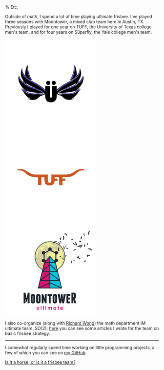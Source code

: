 % Etc.

Outside of math, I spend a lot of time playing ultimate frisbee. I've played three seasons with Moontower, a mixed club team here in Austin, TX. Previously I played for one year on TUFF, the University of Texas college men's team, and for four years on Süperfly, the Yale college men's team.

<div class="image-container">
<div class="img-cell"><img src="resources/fly_logo.png" alt="Superfly logo" /></div>
<div class="img-cell"><img src="resources/texas_logo.jpg" alt="TUFF logo" /></div>
<div class="img-cell"><img src="resources/moontower_logo.png" alt="Moontower logo" /></div>
</div>

I also co-organize (along with [Richard Wong](https://web.ma.utexas.edu/users/richard.wong/)) the math department IM ultimate team, SO(2); [here](frisbee) you can see some articles I wrote for the team on basic frisbee strategy.

--------------------------------------------------------------------

I somewhat regularly spend time working on little programming projects, a few of which you can see on [my GitHub](https://github.com/tjweisman/).

[Is it a horse, or is it a frisbee team?](https://tjweisman.github.io/horseorfris/)
